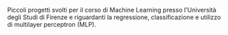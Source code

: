 Piccoli progetti svolti per il corso di Machine Learning presso l'Università degli Studi di Firenze e riguardanti la regressione, classificazione e utilizzo di multilayer perceptron (MLP).
